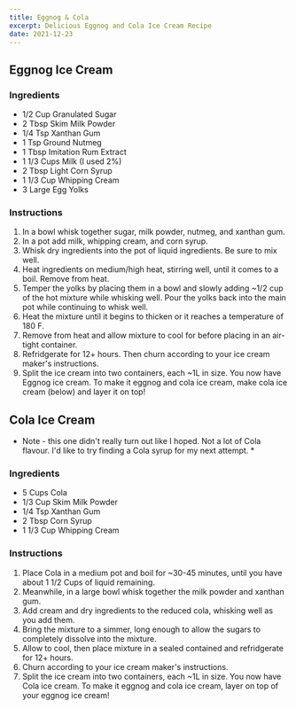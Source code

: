 ```yaml
---
title: Eggnog & Cola
excerpt: Delicious Eggnog and Cola Ice Cream Recipe
date: 2021-12-23
---
```


## Eggnog Ice Cream

### Ingredients
- 1/2 Cup Granulated Sugar
- 2 Tbsp Skim Milk Powder
- 1/4 Tsp Xanthan Gum
- 1 Tsp Ground Nutmeg
- 1 Tbsp Imitation Rum Extract
- 1 1/3 Cups Milk (I used 2%)
- 2 Tbsp Light Corn Syrup
- 1 1/3 Cup Whipping Cream
- 3 Large Egg Yolks

### Instructions
1. In a bowl whisk together sugar, milk powder, nutmeg, and xanthan gum.
2. In a pot add milk, whipping cream, and corn syrup.
3. Whisk dry ingredients into the pot of liquid ingredients. Be sure to mix well.
4. Heat ingredients on medium/high heat, stirring well, until it comes to a boil. Remove from heat.
5. Temper the yolks by placing them in a bowl and slowly adding ~1/2 cup of the hot mixture while whisking well. Pour the yolks back into the main pot while continuing to whisk well.
6. Heat the mixture until it begins to thicken or it reaches a temperature of 180 F.
5. Remove from heat and allow mixture to cool for before placing in an air-tight container.
6. Refridgerate for 12+ hours. Then churn according to your ice cream maker's instructions.
9. Split the ice cream into two containers, each ~1L in size. You now have Eggnog ice cream. To make it eggnog and cola ice cream, make cola ice cream (below) and layer it on top!


## Cola Ice Cream

* Note - this one didn't really turn out like I hoped. Not a lot of Cola flavour. I'd like to try finding a Cola syrup for my next attempt. *

### Ingredients
- 5 Cups Cola
- 1/3 Cup Skim Milk Powder
- 1/4 Tsp Xanthan Gum
- 2 Tbsp Corn Syrup
- 1 1/3 Cup Whipping Cream

### Instructions
1. Place Cola in a medium pot and boil for ~30-45 minutes, until you have about 1 1/2 Cups of liquid remaining.
1. Meanwhile, in a large bowl whisk together the milk powder and xanthan gum.
2. Add cream and dry ingredients to the reduced cola, whisking well as you add them.
4. Bring the mixture to a simmer, long enough to allow the sugars to completely dissolve into the mixture.
5. Allow to cool, then place mixture in a sealed contained and refridgerate for 12+ hours.
6. Churn according to your ice cream maker's instructions.
7. Split the ice cream into two containers, each ~1L in size. You now have Cola ice cream. To make it eggnog and cola ice cream, layer on top of your eggnog ice cream!


